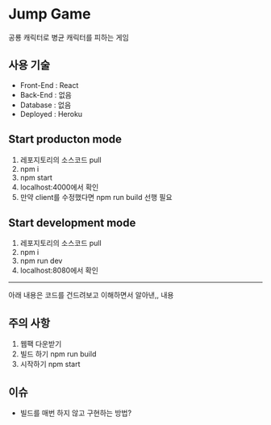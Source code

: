 # Jump Game
공룡 캐릭터로 병균 캐릭터를 피하는 게임

## 사용 기술
- Front-End : React
- Back-End : 없음
- Database : 없음
- Deployed : Heroku

## Start producton mode
1. 레포지토리의 소스코드 pull
2. npm i
3. npm start
4. localhost:4000에서 확인
5. 만약 client를 수정했다면 npm run build 선행 필요

## Start development mode
1. 레포지토리의 소스코드 pull
2. npm i
3. npm run dev
4. localhost:8080에서 확인

-----------------------------------------------------------------

아래 내용은 코드를 건드려보고 이해하면서 알아낸,, 내용


## 주의 사항
1. 웹팩 다운받기
2. 빌드 하기 npm run build 
3. 시작하기 npm start

## 이슈
- 빌드를 매번 하지 않고 구현하는 방법? 
